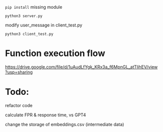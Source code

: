 `pip install` missing module

`python3 server.py`

modify user_message in client_test.py

`python3 client_test.py`

# Function execution flow
https://drive.google.com/file/d/1uAudLfYgk_KRx3a_f6MpnGL_atTlihEV/view?usp=sharing


# Todo:
refactor code 

calculate FPR & response time,  vs GPT4

change the storage of embeddings.csv (intermediate data)
